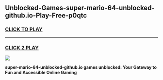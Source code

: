 
## Unblocked-Games-super-mario-64-unblocked-github.io-Play-Free-p0qtc
<h3>
<a href="https://premium76.site?title=super-mario-64-unblocked-github.io&ref=20M">CLICK TO PLAY</a></h3>
<hr>

<h3>
<a href="https://premium76.site?title=super-mario-64-unblocked-github.io&ref=20M">CLICK 2 PLAY</a>
  
</h3>

<a href="https://premium76.site?title=super-mario-64-unblocked-github.io&ref=19M"><img src="https://clearcache.store/games.png"></a>


**super-mario-64-unblocked-github.io games unblocked: Your Gateway to Fun and Accessible Online Gaming**
